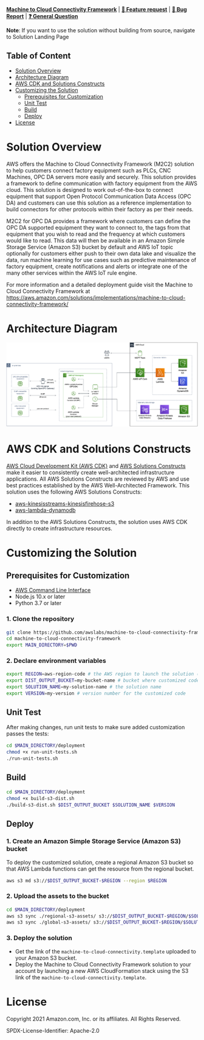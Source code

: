 **[Machine to Cloud Connectivity Framework](https://aws.amazon.com/solutions/implementations/machine-to-cloud-connectivity-framework/)** | **[🚧 Feature request](https://github.com/awslabs/machine-to-cloud-connectivity-framework/issues/new?assignees=&labels=enhancement&template=feature_request.md&title=)** | **[🐛 Bug Report](https://github.com/awslabs/machine-to-cloud-connectivity-framework/issues/new?assignees=&labels=bug&template=bug_report.md&title=)** | **[❓ General Question](https://github.com/awslabs/machine-to-cloud-connectivity-framework/issues/new?assignees=&labels=question&template=general_question.md&title=)**

**Note**: If you want to use the solution without building from source, navigate to Solution Landing Page

## Table of Content
- [Solution Overview](#solution-overview)
- [Architecture Diagram](#architecture-diagram)
- [AWS CDK and Solutions Constructs](#aws-cdk-and-solutions-constructs)
- [Customizing the Solution](#customizing-the-solution)
  - [Prerequisites for Customization](#prerequisites-for-customization)
  - [Unit Test](#unit-test)
  - [Build](#build)
  - [Deploy](#deploy)
- [License](#license)

# Solution Overview
AWS offers the Machine to Cloud Connectivity Framework (M2C2) solution to help customers connect factory equipment such as PLCs, CNC Machines, OPC DA servers more easily and securely. This solution provides a framework to define communication with factory equipment from the AWS cloud. This solution is designed to work out-of-the-box to connect equipment that support Open Protocol Communication Data Access (OPC DA) and customers can use this solution as a reference implementation to build connectors for other protocols within their factory as per their needs.

M2C2 for OPC DA provides a framework where customers can define the OPC DA supported equipment they want to connect to, the tags from that equipment that you wish to read and the frequency at which customers would like to read. This data will then be available in an Amazon Simple Storage Service (Amazon S3) bucket by default and AWS IoT topic optionally for customers either push to their own data lake and visualize the data, run machine learning for use cases such as predictive maintenance of factory equipment, create notifications and alerts or integrate one of the many other services within the AWS IoT rule engine.

For more information and a detailed deployment guide visit the Machine to Cloud Connectivity Framework at https://aws.amazon.com/solutions/implementations/machine-to-cloud-connectivity-framework/

# Architecture Diagram
![Architecture Diagram](./deployment/architecture.png)

# AWS CDK and Solutions Constructs
[AWS Cloud Development Kit (AWS CDK)](https://aws.amazon.com/cdk/) and [AWS Solutions Constructs](https://aws.amazon.com/solutions/constructs/) make it easier to consistently create well-architected infrastructure applications. All AWS Solutions Constructs are reviewed by AWS and use best practices established by the AWS Well-Architected Framework. This solution uses the following AWS Solutions Constructs:
- [aws-kinesisstreams-kinesisfirehose-s3](https://docs.aws.amazon.com/solutions/latest/constructs/aws-kinesisstreams-kinesisfirehose-s3.html)
- [aws-lambda-dynamodb](https://docs.aws.amazon.com/solutions/latest/constructs/aws-lambda-dynamodb.html)

In addition to the AWS Solutions Constructs, the solution uses AWS CDK directly to create infrastructure resources.
# Customizing the Solution
## Prerequisites for Customization
- [AWS Command Line Interface](https://aws.amazon.com/cli/)
- Node.js 10.x or later
- Python 3.7 or later

### 1. Clone the repository
```bash
git clone https://github.com/awslabs/machine-to-cloud-connectivity-framework.git
cd machine-to-cloud-connectivity-framework
export MAIN_DIRECTORY=$PWD
```

### 2. Declare environment variables
```bash
export REGION=aws-region-code # the AWS region to launch the solution (e.g. us-east-1)
export DIST_OUTPUT_BUCKET=my-bucket-name # bucket where customized code will reside
export SOLUTION_NAME=my-solution-name # the solution name
export VERSION=my-version # version number for the customized code
```

## Unit Test
After making changes, run unit tests to make sure added customization passes the tests:
```bash
cd $MAIN_DIRECTORY/deployment
chmod +x run-unit-tests.sh
./run-unit-tests.sh
```

## Build
```bash
cd $MAIN_DIRECTORY/deployment
chmod +x build-s3-dist.sh
./build-s3-dist.sh $DIST_OUTPUT_BUCKET $SOLUTION_NAME $VERSION
```

## Deploy
### 1. Create an Amazon Simple Storage Service (Amazon S3) bucket
To deploy the customized solution, create a regional Amazon S3 bucket so that AWS Lambda functions can get the resource from the regional bucket.
```bash
aws s3 md s3://$DIST_OUTPUT_BUCKET-$REGION --region $REGION
```

### 2. Upload the assets to the bucket
```bash
cd $MAIN_DIRECTORY/deployment
aws s3 sync ./regional-s3-assets/ s3://$DIST_OUTPUT_BUCKET-$REGION/$SOLUTION_NAME/$VERSION/ --acl bucket-owner-full-control
aws s3 sync ./global-s3-assets/ s3://$DIST_OUTPUT_BUCKET-$REGION/$SOLUTION_NAME/$VERSION/ --acl bucket-owner-full-control
```
### 3. Deploy the solution
- Get the link of the `machine-to-cloud-connectivity.template` uploaded to your Amazon S3 bucket.
- Deploy the Machine to Cloud Connectivity Framework solution to your account by launching a new AWS CloudFormation stack using the S3 link of the `machine-to-cloud-connectivity.template`.

# License
Copyright 2021 Amazon.com, Inc. or its affiliates. All Rights Reserved.

SPDX-License-Identifier: Apache-2.0